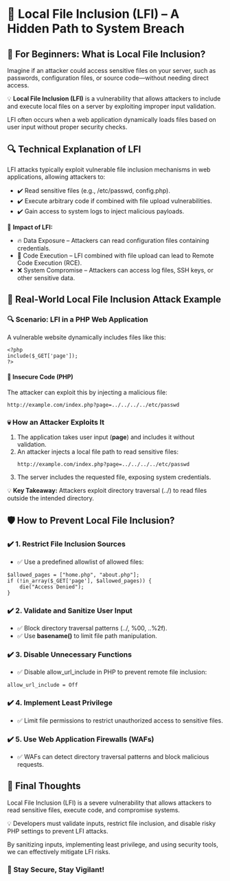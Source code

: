 <!DOCTYPE html>
<html lang="en">
<head>
  <meta charset="UTF-8">
  <meta name="viewport" content="width=device-width, initial-scale=1">

</head>
<body>

  <h1>📂 Local File Inclusion (LFI) – A Hidden Path to System Breach</h1>

  <h2>👶 For Beginners: What is Local File Inclusion?</h2>
  <p>
    Imagine if an attacker could access sensitive files on your server, such as passwords, configuration files, or source code—without needing direct access.
  </p>

  <p>
    💡 <strong>Local File Inclusion (LFI)</strong> is a vulnerability that allows attackers to include and execute local files on a server by exploiting improper input validation.
  </p>
  <p>
    LFI often occurs when a web application dynamically loads files based on user input without proper security checks.
  </p>

  <h2>🔍 Technical Explanation of LFI</h2>
  <p>
    LFI attacks typically exploit vulnerable file inclusion mechanisms in web applications, allowing attackers to:
  </p>
  <ul>
    <li>✔️ Read sensitive files (e.g., /etc/passwd, config.php).</li>
    <li>✔️ Execute arbitrary code if combined with file upload vulnerabilities.</li>
    <li>✔️ Gain access to system logs to inject malicious payloads.</li>
  </ul>

  <div class="highlight">
    🚨 <strong>Impact of LFI:</strong>
  </div>
  <ul>
    <li>🔥 Data Exposure – Attackers can read configuration files containing credentials.</li>
    <li>📂 Code Execution – LFI combined with file upload can lead to Remote Code Execution (RCE).</li>
    <li>❌ System Compromise – Attackers can access log files, SSH keys, or other sensitive data.</li>
  </ul>

  <h2>🚨 Real-World Local File Inclusion Attack Example</h2>
  <h3>🔍 Scenario: LFI in a PHP Web Application</h3>
  <p>A vulnerable website dynamically includes files like this:</p>
  <pre><code>&lt;?php
include($_GET['page']);
?&gt;</code></pre>

  <h4>🚫 Insecure Code (PHP)</h4>
  <p>The attacker can exploit this by injecting a malicious file:</p>
  <pre><code>http://example.com/index.php?page=../../../../etc/passwd</code></pre>

  <h3>💀 How an Attacker Exploits It</h3>
  <ol>
    <li>The application takes user input (<strong>page</strong>) and includes it without validation.</li>
    <li>An attacker injects a local file path to read sensitive files:</li>
    <pre><code>http://example.com/index.php?page=../../../../etc/passwd</code></pre>
    <li>The server includes the requested file, exposing system credentials.</li>
  </ol>

  <div class="highlight">
    💡 <strong>Key Takeaway:</strong> Attackers exploit directory traversal (../) to read files outside the intended directory.
  </div>

  <h2>🛡️ How to Prevent Local File Inclusion?</h2>

  <h3>✔️ 1. Restrict File Inclusion Sources</h3>
  <ul>
    <li>✅ Use a predefined allowlist of allowed files:</li>
  </ul>
  <pre><code>$allowed_pages = ["home.php", "about.php"];
if (!in_array($_GET['page'], $allowed_pages)) {
    die("Access Denied");
}</code></pre>

  <h3>✔️ 2. Validate and Sanitize User Input</h3>
  <ul>
    <li>✅ Block directory traversal patterns (../, %00, ..%2f).</li>
    <li>✅ Use <strong>basename()</strong> to limit file path manipulation.</li>
  </ul>

  <h3>✔️ 3. Disable Unnecessary Functions</h3>
  <ul>
    <li>✅ Disable allow_url_include in PHP to prevent remote file inclusion:</li>
  </ul>
  <pre><code>allow_url_include = Off</code></pre>

  <h3>✔️ 4. Implement Least Privilege</h3>
  <ul>
    <li>✅ Limit file permissions to restrict unauthorized access to sensitive files.</li>
  </ul>

  <h3>✔️ 5. Use Web Application Firewalls (WAFs)</h3>
  <ul>
    <li>✅ WAFs can detect directory traversal patterns and block malicious requests.</li>
  </ul>

  <h2>🚀 Final Thoughts</h2>
  <p>
    Local File Inclusion (LFI) is a severe vulnerability that allows attackers to read sensitive files, execute code, and compromise systems.
  </p>
  <p>
    💡 Developers must validate inputs, restrict file inclusion, and disable risky PHP settings to prevent LFI attacks.
  </p>
  <p>
    By sanitizing inputs, implementing least privilege, and using security tools, we can effectively mitigate LFI risks.
  </p>

  <h3>🔐 Stay Secure, Stay Vigilant!</h3>

</body>
</html>
